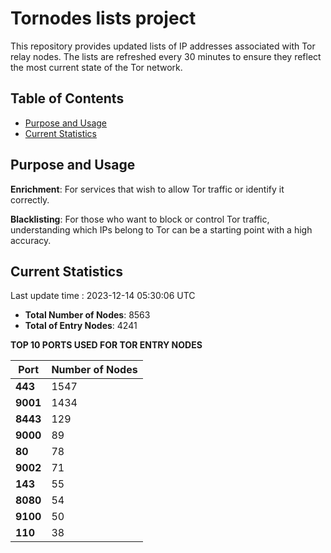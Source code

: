 # Tornodes lists project

This repository provides updated lists of IP addresses associated with Tor relay nodes. The lists are refreshed every 30 minutes to ensure they reflect the most current state of the Tor network.

## Table of Contents

- [Purpose and Usage](#purpose-and-usage)
- [Current Statistics](#current-statistics)


## Purpose and Usage

**Enrichment**: For services that wish to allow Tor traffic or identify it correctly.

**Blacklisting**: For those who want to block or control Tor traffic, understanding which IPs belong to Tor can be a starting point with a high accuracy.

## Current Statistics

Last update time : 2023-12-14 05:30:06 UTC

- **Total Number of Nodes**: 8563
- **Total of Entry Nodes**: 4241

**TOP 10 PORTS USED FOR TOR ENTRY NODES**

| **Port** | **Number of Nodes** |
|------|-----------------|
| **443**   | 1547  |
| **9001**   | 1434  |
| **8443**   | 129  |
| **9000**   | 89  |
| **80**   | 78  |
| **9002**   | 71  |
| **143**   | 55  |
| **8080**   | 54  |
| **9100**   | 50  |
| **110**   | 38  |

